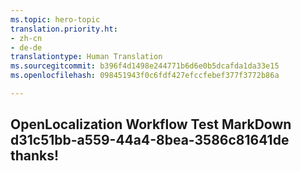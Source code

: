```yaml
---
ms.topic: hero-topic
translation.priority.ht:
- zh-cn
- de-de
translationtype: Human Translation
ms.sourcegitcommit: b396f4d1498e244771b6d6e0b5dcafda1da33e15
ms.openlocfilehash: 098451943f0c6fdf427efccfebef377f3772b86a

---
```

## OpenLocalization Workflow Test MarkDown d31c51bb-a559-44a4-8bea-3586c81641de thanks!



<!--HONumber=Aug16_HO2-->


